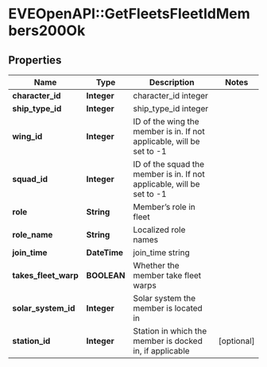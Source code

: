 # EVEOpenAPI::GetFleetsFleetIdMembers200Ok

## Properties
Name | Type | Description | Notes
------------ | ------------- | ------------- | -------------
**character_id** | **Integer** | character_id integer | 
**ship_type_id** | **Integer** | ship_type_id integer | 
**wing_id** | **Integer** | ID of the wing the member is in. If not applicable, will be set to -1 | 
**squad_id** | **Integer** | ID of the squad the member is in. If not applicable, will be set to -1 | 
**role** | **String** | Member’s role in fleet | 
**role_name** | **String** | Localized role names | 
**join_time** | **DateTime** | join_time string | 
**takes_fleet_warp** | **BOOLEAN** | Whether the member take fleet warps | 
**solar_system_id** | **Integer** | Solar system the member is located in | 
**station_id** | **Integer** | Station in which the member is docked in, if applicable | [optional] 


